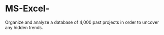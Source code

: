 # MS-Excel-
 Organize and analyze a database of 4,000 past projects in order to uncover any hidden trends.
